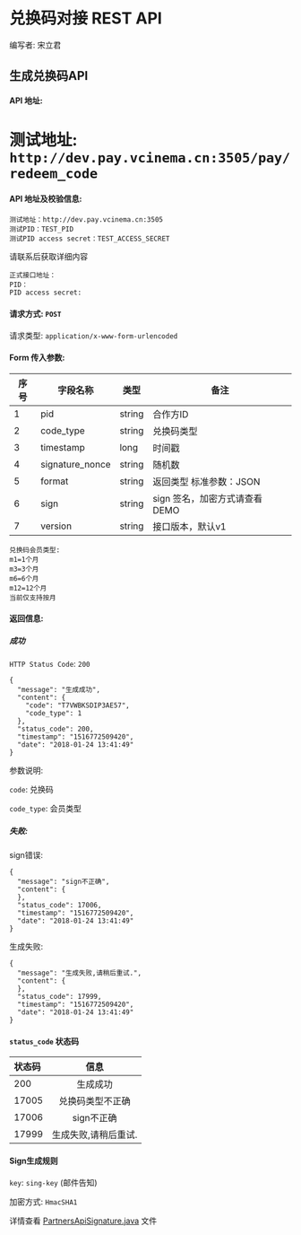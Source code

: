 # 兑换码对接 REST API

编写者: 宋立君 

## 生成兑换码API

#### API 地址: 

测试地址: `http://dev.pay.vcinema.cn:3505/pay/redeem_code`
=======
#### API 地址及校验信息: 
```
测试地址：http://dev.pay.vcinema.cn:3505
测试PID：TEST_PID
测试PID access secret：TEST_ACCESS_SECRET
```

请联系后获取详细内容
```
正式接口地址：
PID：
PID access secret:
```

#### 请求方式: `POST`

请求类型: `application/x-www-form-urlencoded`

#### Form 传入参数:

序号  | 字段名称 |   类型   | 备注
---- | ------- | ------ | -----
  1  |  pid    | string  | 合作方ID
  2  | code_type | string | 兑换码类型
  3  | timestamp | long   | 时间戳
  4  | signature_nonce  | string | 随机数
  5  | format    | string |  返回类型 标准参数：JSON
  6  | sign | string | sign 签名，加密方式请查看DEMO
  7  | version | string | 接口版本，默认v1
```
兑换码会员类型: 
m1=1个月 
m3=3个月 
m6=6个月
m12=12个月
当前仅支持按月
```

#### 返回信息:

##### 成功

`HTTP Status Code`: `200`

```
{
  "message": "生成成功",
  "content": {
    "code": "T7VWBKSDIP3AE57",
    "code_type": 1
  },
  "status_code": 200,
  "timestamp": "1516772509420",
  "date": "2018-01-24 13:41:49"
}
```


参数说明:

`code`: 兑换码

`code_type`: 会员类型 

##### 失败:

sign错误:

```
{
  "message": "sign不正确",
  "content": {
  },
  "status_code": 17006,
  "timestamp": "1516772509420",
  "date": "2018-01-24 13:41:49"
}
```

生成失败:

```
{
  "message": "生成失败,请稍后重试.",
  "content": {
  },
  "status_code": 17999,
  "timestamp": "1516772509420",
  "date": "2018-01-24 13:41:49"
}
```

#### `status_code` 状态码

| 状态码  | 信息  |  
| :------------ |:---------------:| 
| 200      | 生成成功 |
| 17005      | 兑换码类型不正确       |
| 17006      | sign不正确        |
| 17999      | 生成失败,请稍后重试.       |

#### Sign生成规则

`key`: `sing-key` (邮件告知)

加密方式: `HmacSHA1`

详情查看 [PartnersApiSignature.java](https://github.com/pumpkin-movie/pumpkin_partner_api_demo/blob/master/src/main/java/cn/vcinema/partner/PartnersApiSignature.java) 文件


